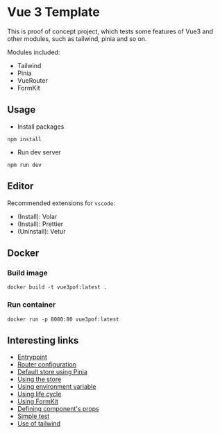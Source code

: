 # Vue 3 Template

This is proof of concept project, which tests some features of Vue3 and other modules, such as tailwind, pinia and so on.

Modules included:

- Tailwind
- Pinia
- VueRouter
- FormKit

## Usage

- Install packages

```
npm install
```

- Run dev server

```
npm run dev
```

## Editor

Recommended extensions for `vscode`:

- (Install): Volar
- (Install): Prettier
- (Uninstall): Vetur

## Docker

### Build image

```
docker build -t vue3pof:latest .
```

### Run container

```
docker run -p 8080:80 vue3pof:latest

```

## Interesting links

- [Entrypoint](https://github.com/francescarpi/vue_3_template/blob/8123a5c0382aee2dac3b7be3cd0bced79d64872a/src/main.ts#L11)
- [Router configuration](https://github.com/francescarpi/vue_3_template/blob/8123a5c0382aee2dac3b7be3cd0bced79d64872a/src/router.ts#L5)
- [Default store using Pinia](https://github.com/francescarpi/vue_3_template/blob/8123a5c0382aee2dac3b7be3cd0bced79d64872a/src/stores/default.ts#L8)
- [Using the store](https://github.com/francescarpi/vue_3_template/blob/8123a5c0382aee2dac3b7be3cd0bced79d64872a/src/views/HomePage.vue#L7)
- [Using environment variable](https://github.com/francescarpi/vue_3_template/blob/8123a5c0382aee2dac3b7be3cd0bced79d64872a/src/views/HomePage.vue#L9)
- [Using life cycle](https://github.com/francescarpi/vue_3_template/blob/8123a5c0382aee2dac3b7be3cd0bced79d64872a/src/views/HomePage.vue#L11)
- [Using FormKit](https://github.com/francescarpi/vue_3_template/blob/8123a5c0382aee2dac3b7be3cd0bced79d64872a/src/views/FormPage.vue#L22)
- [Defining component's props](https://github.com/francescarpi/vue_3_template/blob/8123a5c0382aee2dac3b7be3cd0bced79d64872a/src/components/atoms/BigTitle/BigTitle.vue#L6)
- [Simple test](https://github.com/francescarpi/vue_3_template/blob/8123a5c0382aee2dac3b7be3cd0bced79d64872a/src/components/atoms/BigTitle/BigTitle.spec.ts#L4)
- [Use of tailwind](https://github.com/francescarpi/vue_3_template/blob/8123a5c0382aee2dac3b7be3cd0bced79d64872a/src/views/HomePage.vue#L20)
